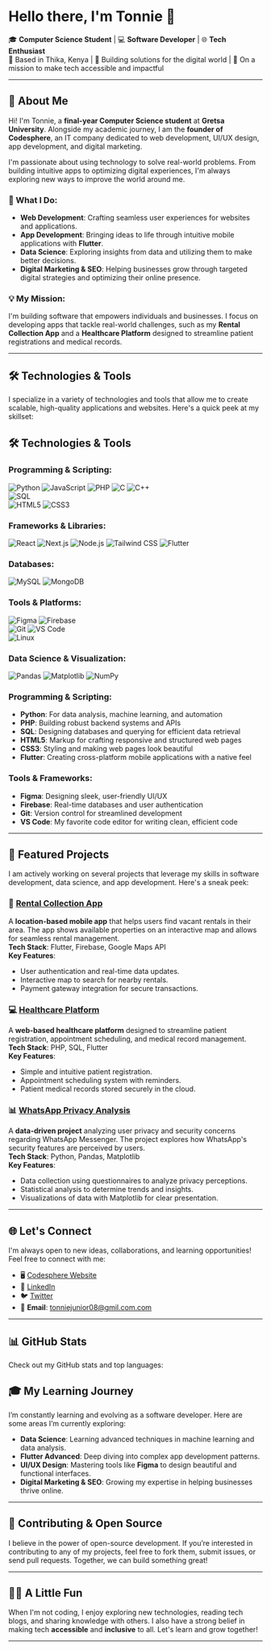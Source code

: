 # Hello there, I'm **Tonnie** 👋

🎓 **Computer Science Student** | 💻 **Software Developer** | 🌐 **Tech Enthusiast**  
📍 Based in Thika, Kenya | 🌟 Building solutions for the digital world | 🚀 On a mission to make tech accessible and impactful

---

## 🚀 About Me
Hi! I'm Tonnie, a **final-year Computer Science student** at **Gretsa University**. Alongside my academic journey, I am the **founder of Codesphere**, an IT company dedicated to web development, UI/UX design, app development, and digital marketing.

I'm passionate about using technology to solve real-world problems. From building intuitive apps to optimizing digital experiences, I'm always exploring new ways to improve the world around me.

### 🚀 What I Do:
- **Web Development**: Crafting seamless user experiences for websites and applications.
- **App Development**: Bringing ideas to life through intuitive mobile applications with **Flutter**.
- **Data Science**: Exploring insights from data and utilizing them to make better decisions.
- **Digital Marketing & SEO**: Helping businesses grow through targeted digital strategies and optimizing their online presence.

### 💡 My Mission:
I'm building software that empowers individuals and businesses. I focus on developing apps that tackle real-world challenges, such as my **Rental Collection App** and a **Healthcare Platform** designed to streamline patient registrations and medical records.

---

## 🛠️ Technologies & Tools
I specialize in a variety of technologies and tools that allow me to create scalable, high-quality applications and websites. Here's a quick peek at my skillset:

## 🛠️ Technologies & Tools

### Programming & Scripting:
![Python](https://img.shields.io/badge/Python-3776AB?style=for-the-badge&logo=python&logoColor=white)
![JavaScript](https://img.shields.io/badge/JavaScript-F7DF1E?style=for-the-badge&logo=javascript&logoColor=black)
![PHP](https://img.shields.io/badge/PHP-777BB4?style=for-the-badge&logo=php&logoColor=white)
![C](https://img.shields.io/badge/C-A8B9CC?style=for-the-badge&logo=c&logoColor=white)
![C++](https://img.shields.io/badge/C++-00599C?style=for-the-badge&logo=cplusplus&logoColor=white)  
![SQL](https://img.shields.io/badge/SQL-4479A1?style=for-the-badge&logo=mysql&logoColor=white)  
![HTML5](https://img.shields.io/badge/HTML5-E34F26?style=for-the-badge&logo=html5&logoColor=white)
![CSS3](https://img.shields.io/badge/CSS3-1572B6?style=for-the-badge&logo=css3&logoColor=white)

### Frameworks & Libraries:
![React](https://img.shields.io/badge/React-61DAFB?style=for-the-badge&logo=react&logoColor=black)
![Next.js](https://img.shields.io/badge/Next.js-000000?style=for-the-badge&logo=nextdotjs&logoColor=white)
![Node.js](https://img.shields.io/badge/Node.js-339933?style=for-the-badge&logo=nodedotjs&logoColor=white)
![Tailwind CSS](https://img.shields.io/badge/Tailwind_CSS-06B6D4?style=for-the-badge&logo=tailwindcss&logoColor=white)
![Flutter](https://img.shields.io/badge/Flutter-02569B?style=for-the-badge&logo=flutter&logoColor=white)

### Databases:
![MySQL](https://img.shields.io/badge/MySQL-4479A1?style=for-the-badge&logo=mysql&logoColor=white)
![MongoDB](https://img.shields.io/badge/MongoDB-47A248?style=for-the-badge&logo=mongodb&logoColor=white)

### Tools & Platforms:
![Figma](https://img.shields.io/badge/Figma-F24E1E?style=for-the-badge&logo=figma&logoColor=white)
![Firebase](https://img.shields.io/badge/Firebase-FFCA28?style=for-the-badge&logo=firebase&logoColor=black)  
![Git](https://img.shields.io/badge/Git-F05032?style=for-the-badge&logo=git&logoColor=white)
![VS Code](https://img.shields.io/badge/VS%20Code-007ACC?style=for-the-badge&logo=visual-studio-code&logoColor=white)  
![Linux](https://img.shields.io/badge/Linux-FCC624?style=for-the-badge&logo=linux&logoColor=black)

### Data Science & Visualization:
![Pandas](https://img.shields.io/badge/Pandas-150458?style=for-the-badge&logo=pandas&logoColor=white)
![Matplotlib](https://img.shields.io/badge/Matplotlib-FF9633?style=for-the-badge&logo=python&logoColor=white)
![NumPy](https://img.shields.io/badge/NumPy-013243?style=for-the-badge&logo=numpy&logoColor=white)

### Programming & Scripting:
- **Python**: For data analysis, machine learning, and automation
- **PHP**: Building robust backend systems and APIs
- **SQL**: Designing databases and querying for efficient data retrieval
- **HTML5**: Markup for crafting responsive and structured web pages
- **CSS3**: Styling and making web pages look beautiful
- **Flutter**: Creating cross-platform mobile applications with a native feel

### Tools & Frameworks:
- **Figma**: Designing sleek, user-friendly UI/UX
- **Firebase**: Real-time databases and user authentication
- **Git**: Version control for streamlined development
- **VS Code**: My favorite code editor for writing clean, efficient code

---

## 🌟 Featured Projects

I am actively working on several projects that leverage my skills in software development, data science, and app development. Here's a sneak peek:

### 🔑 **[Rental Collection App](https://github.com/Tonniembae/Rental-Collection-App)**
A **location-based mobile app** that helps users find vacant rentals in their area. The app shows available properties on an interactive map and allows for seamless rental management.  
**Tech Stack**: Flutter, Firebase, Google Maps API  
**Key Features**:
- User authentication and real-time data updates.
- Interactive map to search for nearby rentals.
- Payment gateway integration for secure transactions.

### 💻 **[Healthcare Platform](https://github.com/Tonniembae/Healthcare-Platform)**
A **web-based healthcare platform** designed to streamline patient registration, appointment scheduling, and medical record management.  
**Tech Stack**: PHP, SQL, Flutter  
**Key Features**:
- Simple and intuitive patient registration.
- Appointment scheduling system with reminders.
- Patient medical records stored securely in the cloud.

### 📊 **[WhatsApp Privacy Analysis](https://github.com/Tonniembae/WhatsApp-Privacy-Analysis)**
A **data-driven project** analyzing user privacy and security concerns regarding WhatsApp Messenger. The project explores how WhatsApp's security features are perceived by users.  
**Tech Stack**: Python, Pandas, Matplotlib  
**Key Features**:
- Data collection using questionnaires to analyze privacy perceptions.
- Statistical analysis to determine trends and insights.
- Visualizations of data with Matplotlib for clear presentation.

---

## 🌐 Let's Connect
I'm always open to new ideas, collaborations, and learning opportunities! Feel free to connect with me:

- 🖥️ [Codesphere Website](https://codesphere.com)  
- 💼 [LinkedIn](www.linkedin.com/in/tonnie-junior-9294802b6)  
- 🐦 [Twitter](https://twitter.com/your-handle)  
- 📧 **Email**: tonniejunior08@gmil.com.com  

---

## 📊 GitHub Stats
Check out my GitHub stats and top languages:



## 🎓 My Learning Journey
I’m constantly learning and evolving as a software developer. Here are some areas I’m currently exploring:
- **Data Science**: Learning advanced techniques in machine learning and data analysis.
- **Flutter Advanced**: Deep diving into complex app development patterns.
- **UI/UX Design**: Mastering tools like **Figma** to design beautiful and functional interfaces.
- **Digital Marketing & SEO**: Growing my expertise in helping businesses thrive online.

---

## 🤝 Contributing & Open Source
I believe in the power of open-source development. If you’re interested in contributing to any of my projects, feel free to fork them, submit issues, or send pull requests. Together, we can build something great!

---

## 🧑‍💻 A Little Fun
When I'm not coding, I enjoy exploring new technologies, reading tech blogs, and sharing knowledge with others. I also have a strong belief in making tech **accessible** and **inclusive** to all. Let's learn and grow together!

---

